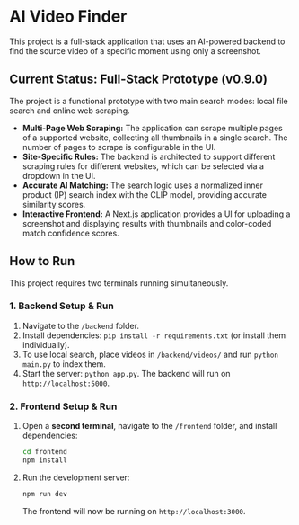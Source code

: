 # AI Video Finder

This project is a full-stack application that uses an AI-powered backend to find the source video of a specific moment using only a screenshot.

## Current Status: Full-Stack Prototype (v0.9.0)

The project is a functional prototype with two main search modes: local file search and online web scraping.

- **Multi-Page Web Scraping:** The application can scrape multiple pages of a supported website, collecting all thumbnails in a single search. The number of pages to scrape is configurable in the UI.
- **Site-Specific Rules:** The backend is architected to support different scraping rules for different websites, which can be selected via a dropdown in the UI.
- **Accurate AI Matching:** The search logic uses a normalized inner product (IP) search index with the CLIP model, providing accurate similarity scores.
- **Interactive Frontend:** A Next.js application provides a UI for uploading a screenshot and displaying results with thumbnails and color-coded match confidence scores.

## How to Run

This project requires two terminals running simultaneously.

### 1. Backend Setup & Run

1.  Navigate to the `/backend` folder.
2.  Install dependencies: `pip install -r requirements.txt` (or install them individually).
3.  To use local search, place videos in `/backend/videos/` and run `python main.py` to index them.
4.  Start the server: `python app.py`. The backend will run on `http://localhost:5000`.

### 2. Frontend Setup & Run

1.  Open a **second terminal**, navigate to the `/frontend` folder, and install dependencies:
    ```sh
    cd frontend
    npm install
    ```
2.  Run the development server:
    ```sh
    npm run dev
    ```
    The frontend will now be running on `http://localhost:3000`.
